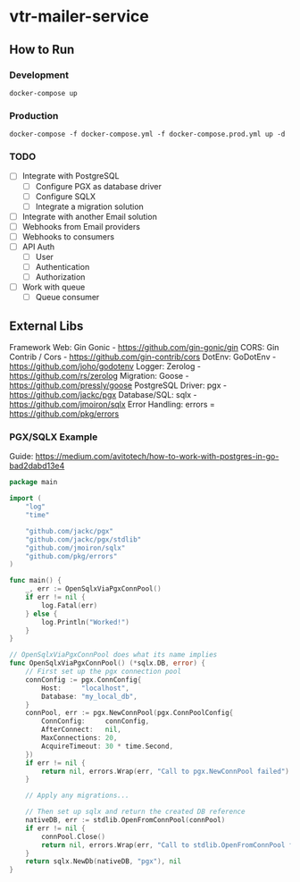 # vtr-mailer-service

## How to Run
### Development
`docker-compose up`

### Production
`docker-compose -f docker-compose.yml -f docker-compose.prod.yml up -d`

### TODO
- [ ] Integrate with PostgreSQL
  - [ ] Configure PGX as database driver
  - [ ] Configure SQLX
  - [ ] Integrate a migration solution
- [ ] Integrate with another Email solution
- [ ] Webhooks from Email providers
- [ ] Webhooks to consumers
- [ ] API Auth
  - [ ] User
  - [ ] Authentication
  - [ ] Authorization
- [ ] Work with queue
  - [ ] Queue consumer

## External Libs
Framework Web: Gin Gonic - https://github.com/gin-gonic/gin
CORS: Gin Contrib / Cors - https://github.com/gin-contrib/cors
DotEnv: GoDotEnv - https://github.com/joho/godotenv
Logger: Zerolog - https://github.com/rs/zerolog
Migration: Goose - https://github.com/pressly/goose
PostgreSQL Driver: pgx - https://github.com/jackc/pgx
Database/SQL: sqlx - https://github.com/jmoiron/sqlx
Error Handling: errors = https://github.com/pkg/errors

### PGX/SQLX Example
Guide: https://medium.com/avitotech/how-to-work-with-postgres-in-go-bad2dabd13e4


```go
package main

import (
	"log"
	"time"

	"github.com/jackc/pgx"
	"github.com/jackc/pgx/stdlib"
	"github.com/jmoiron/sqlx"
	"github.com/pkg/errors"
)

func main() {
	_, err := OpenSqlxViaPgxConnPool()
	if err != nil {
		log.Fatal(err)
	} else {
		log.Println("Worked!")
	}
}

// OpenSqlxViaPgxConnPool does what its name implies
func OpenSqlxViaPgxConnPool() (*sqlx.DB, error) {
	// First set up the pgx connection pool
	connConfig := pgx.ConnConfig{
		Host:     "localhost",
		Database: "my_local_db",
	}
	connPool, err := pgx.NewConnPool(pgx.ConnPoolConfig{
		ConnConfig:     connConfig,
		AfterConnect:   nil,
		MaxConnections: 20,
		AcquireTimeout: 30 * time.Second,
	})
	if err != nil {
		return nil, errors.Wrap(err, "Call to pgx.NewConnPool failed")
	}

	// Apply any migrations...

	// Then set up sqlx and return the created DB reference
	nativeDB, err := stdlib.OpenFromConnPool(connPool)
	if err != nil {
		connPool.Close()
		return nil, errors.Wrap(err, "Call to stdlib.OpenFromConnPool failed")
	}
	return sqlx.NewDb(nativeDB, "pgx"), nil
}
```